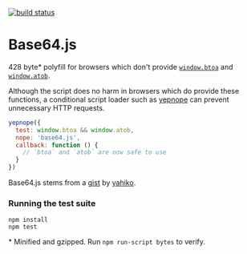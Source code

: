[![build status](https://secure.travis-ci.org/davidchambers/Base64.js.png)](http://travis-ci.org/davidchambers/Base64.js)
# Base64.js

428 byte* polyfill for browsers which don't provide [`window.btoa`][1] and
[`window.atob`][2].

Although the script does no harm in browsers which do provide these functions,
a conditional script loader such as [yepnope][3] can prevent unnecessary HTTP
requests.

```javascript
yepnope({
  test: window.btoa && window.atob,
  nope: 'base64.js',
  callback: function () {
    // `btoa` and `atob` are now safe to use
  }
})
```

Base64.js stems from a [gist][4] by [yahiko][5].

### Running the test suite

    npm install
    npm test

\* Minified and gzipped. Run `npm run-script bytes` to verify.


[1]: https://developer.mozilla.org/en/DOM/window.btoa
[2]: https://developer.mozilla.org/en/DOM/window.atob
[3]: http://yepnopejs.com/
[4]: https://gist.github.com/229984
[5]: https://github.com/yahiko

